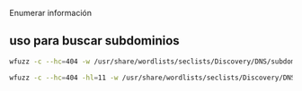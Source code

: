 Enumerar información 

## uso para buscar subdominios
```sh fold:"wfuzz para descubrir subdominios"
wfuzz -c --hc=404 -w /usr/share/wordlists/seclists/Discovery/DNS/subdomains-top1millon-110000.txt -H "Host: Fuzz.{dominioPrincipal}" -u {ip_victima}
```



```sh fold:"wfuzz para descubrir subdominios ocultando los resultados con 11L"
wfuzz -c --hc=404 -hl=11 -w /usr/share/wordlists/seclists/Discovery/DNS/subdomains-top1millon-110000.txt -H "Host: Fuzz.{dominioPrincipal}" -u {ip_victima}
```